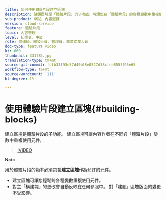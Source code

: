 ```yaml
---
title: 如何使用體驗片段建立區塊
description: 建置區塊是「體驗片段」的子功能，可讓您在「體驗片段」的各種變數中重複使用編寫的元件。
sub-product: 網站，內容服務
version: cloud-service
feature: 體驗片段
topic: 內容管理
level: 初學者，中級
role: 架構師、開發人員、管理員、商業從業人員
doc-type: feature video
kt: 660
thumbnail: 331786.jpg
translation-type: tm+mt
source-git-commit: fcfb33f93e57d40b08e0527d38cfce8553095e65
workflow-type: tm+mt
source-wordcount: '111'
ht-degree: 1%

---
```



# 使用體驗片段建立區塊{#building-blocks}

建立區塊是體驗片段的子功能。 建立區塊可讓內容作者在不同的「體驗片段」變數中重複使用元件。

>[!VIDEO](https://video.tv.adobe.com/v/331786/?quality=9&learn=on)

>[!NOTE]
>
> 用於體驗片段的範本必須包含&#x200B;**建立區塊**&#x200B;作為允許的元件。

* 建立區塊可讓您輕鬆跨各種變數重複使用元件。
* 對主「構建塊」的更改會自動反映在任何參照中。 對「建置」區塊版面的變更不受影響。

